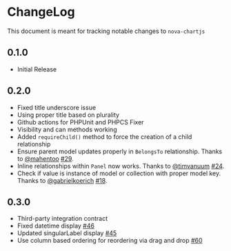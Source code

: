 # ChangeLog
This document is meant for tracking notable changes to `nova-chartjs`

## 0.1.0 
- Initial Release

## 0.2.0 
- Fixed title underscore issue
- Using proper title based on plurality
- Github actions for PHPUnit and PHPCS Fixer
- Visibility and can methods working
- Added `requireChild()` method to force the creation of a child relationship
- Ensure parent model updates properly in `BelongsTo` relationship. Thanks to [@mahentoo](https://github.com/mahentoo) [#29](https://github.com/kirschbaum-development/nova-inline-select/pull/29).
- Inline relationships within `Panel` now works. Thanks to [@timvanuum](https://github.com/timvanuum) [#24](https://github.com/kirschbaum-development/nova-inline-select/pull/24).
- Check if value is instance of model or collection with proper model key. Thanks to [@gabrielkoerich](https://github.com/gabrielkoerich) [#18](https://github.com/kirschbaum-development/nova-inline-select/pull/18).

## 0.3.0
- Third-party integration contract
- Fixed datetime display [#46](https://github.com/kirschbaum-development/nova-inline-relationship/issues/46)
- Updated singularLabel display [#45](https://github.com/kirschbaum-development/nova-inline-relationship/issues/45)
- Use column based ordering for reordering via drag and drop [#60](https://github.com/kirschbaum-development/nova-inline-relationship/issues/60)
